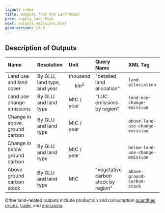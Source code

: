 ```yaml
---
layout: index
title: Outputs from the Land Model
prev: supply_land.html
next: outputs_emissions.html
gcam-version: v5.3 
---
```


## Description of Outputs

| Name | Resolution | Unit | Query Name | XML Tag |
| :--- | :--- | :--- | :--- | :--- |
| Land use and land cover | By GLU, land type, and year | thousand $$km^2$$ | "detailed land allocation" | `land-allociation` |
| Land use change emissions | By GLU and land type | MtC / year |  "LUC emissions by region" | `land-use-change-emission` |
| Change in above ground carbon | By GLU and land type | MtC / year |  | `above-land-use-change-emission`|
| Change in below ground carbon | By GLU and land type | MtC / year |  | `below-land-use-change-emission`|
| Above ground carbon stock | By GLU and land type | MtC | "vegetative carbon stock by region" | `above-ground-carbon-stock` |

Other land-related outputs include production and consumption [quantities](outputs_quantity.html#foodfeedforestry), [prices](outputs_prices.html#foodfeedforestry), [trade](outputs_trade.html), and [emissions](outputs_emissions.html#agricultureandlanduse).
